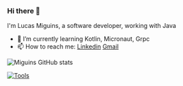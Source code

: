 ### Hi there 👋


I'm Lucas Miguins, a software developer, working with Java

- 🔭 I’m currently learning Kotlin, Micronaut, Grpc
- 📫 How to reach me: [Linkedin](https://www.linkedin.com/in/lucasmiguins) [Gmail](mailto:lucasmiguins@gmail.com)

![Miguins GitHub stats](https://github-readme-stats.vercel.app/api?username=Miguins&theme=tokyonight&show_icons=true)

[![Tools](https://github-readme-stats.vercel.app/api/top-langs/?username=Miguins&theme=tokyonight&layout=compact&hide=javascript,html,css,ruby)](https://github.com/anuraghazra/github-readme-stats)
